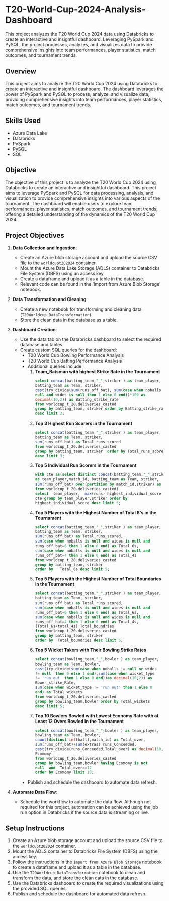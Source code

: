 # T20-World-Cup-2024-Analysis-Dashboard
This project analyzes the T20 World Cup 2024 data using Databricks to create an interactive and insightful dashboard. Leveraging PySpark and PySQL, the project processes, analyzes, and visualizes data to provide comprehensive insights into team performances, player statistics, match outcomes, and tournament trends.

## Overview

This project aims to analyze the T20 World Cup 2024 using Databricks to create an interactive and insightful dashboard. The dashboard leverages the power of PySpark and PySQL to process, analyze, and visualize data, providing comprehensive insights into team performances, player statistics, match outcomes, and tournament trends.

## Skills Used

- Azure Data Lake
- Databricks
- PySpark
- PySQL
- SQL

## Objective

The objective of this project is to analyze the T20 World Cup 2024 using Databricks to create an interactive and insightful dashboard. This project aims to leverage PySpark and PySQL for data processing, analysis, and visualization to provide comprehensive insights into various aspects of the tournament. The dashboard will enable users to explore team performances, player statistics, match outcomes, and tournament trends, offering a detailed understanding of the dynamics of the T20 World Cup 2024.

## Project Objectives

1. **Data Collection and Ingestion**:
    - Create an Azure blob storage account and upload the source CSV file to the `worldcupt202024` container.
    - Mount the Azure Data Lake Storage (ADLS) container to Databricks File System (DBFS) using an access key.
    - Create a dataframe and upload it as a table in the database.
    - Relevant code can be found in the ‘Import from Azure Blob Storage’ notebook.

2. **Data Transformation and Cleaning**:
    - Create a new notebook for transforming and cleaning data (`T20Worldcup_DataTransformation`).
    - Store the clean data in the database as a table.

3. **Dashboard Creation**:
    - Use the data tab on the Databricks dashboard to select the required database and tables.
    - Create custom SQL queries for the dashboard:
        - T20 World Cup Bowling Performance Analysis
        - T20 World Cup Batting Performance Analysis
        - Additional queries include:
            1. **Team_Batsman with highest Strike Rate in the Tournament**
                ```sql
                select concat(batting_team,"_",striker ) as team_player, 
                batting_team as Team, striker,  
                cast(try_divide(sum(runs_off_bat), sum(case when noballs is 
                null and wides is null then 1 else 0 end))*100 as 
                decimal(10,2)) as Batting_strike_rate 
                from worldcup_t_20.deliveries_casted 
                group by batting_team, striker order by Batting_strike_rate 
                desc limit 3;
                ```
            2. **Top 3 Highest Run Scorers in the Tournament**
                ```sql
                select concat(batting_team,"_",striker ) as team_player, 
                batting_team as Team, striker,  
                sum(runs_off_bat) as Total_runs_scored  
                from worldcup_t_20.deliveries_casted 
                group by batting_team, striker  order by Total_runs_scored 
                desc limit 3;
                ```
            3. **Top 5 Individual Run Scorers in the Tournament**
                ```sql
                with cte as(select distinct concat(batting_team,"_",striker ) 
                as team_player,match_id, batting_team as Team, striker,  
                sum(runs_off_bat) over(partition by match_id,striker) as runs 
                from worldcup_t_20.deliveries_casted)  
                select  team_player,  max(runs) highest_individual_score from 
                cte group by team_player,striker order by 
                highest_individual_score desc limit 5;
                ```
            4. **Top 5 Players with the Highest Number of Total 6's in the Tournament**
                ```sql
                select concat(batting_team,"_",striker ) as team_player, 
                batting_team as Team, striker,  
                sum(runs_off_bat) as Total_runs_scored, 
                sum(case when noballs is null and wides is null and 
                runs_off_bat=6 then 1 else 0 end) as Total_6s, 
                sum(case when noballs is null and wides is null and 
                runs_off_bat=4 then 1 else 0 end) as Total_4s 
                from worldcup_t_20.deliveries_casted 
                group by batting_team, striker 
                order by   Total_6s desc limit 5;
                ```
            5. **Top 5 Players with the Highest Number of Total Boundaries in the Tournament**
                ```sql
                select concat(batting_team,"_",striker ) as team_player, 
                batting_team as Team, striker,  
                sum(runs_off_bat) as Total_runs_scored, 
                sum(case when noballs is null and wides is null and 
                runs_off_bat=6 then 1 else 0 end) as Total_6s, 
                sum(case when noballs is null and wides is null and 
                runs_off_bat=4 then 1 else 0 end) as Total_4s, 
                (Total_6s+total_4s) Total_boundries 
                from worldcup_t_20.deliveries_casted 
                group by batting_team, striker 
                order by  Total_boundries desc limit 5;
                ```
            6. **Top 5 Wicket Takers with Their Bowling Strike Rates**
                ```sql
                select concat(bowling_team,"_",bowler ) as team_player, 
                bowling_team as Team, bowler,  
                cast(try_divide(sum(case when noballs != null or wides 
                != null  then 0 else 1 end),sum(case when wicket_type 
                != 'run out' then 1 else 0 end))as decimal(10,2)) as 
                Bower_strike_Rate, 
                sum(case when wicket_type != 'run out' then 1 else 0 
                end) as Total_wickets 
                from worldcup_t_20.deliveries_casted  
                group by bowling_team,bowler order by Total_wickets 
                desc limit 5;
                ```
            7. **Top 10 Bowlers Bowled with Lowest Economy Rate with at Least 12 Overs Bowled in the Tournament**
                ```sql
                select concat(bowling_team,"_",bowler ) as team_player, 
                bowling_team as Team, bowler,  
                count(distinct int(ball),match_id) as Total_over, 
                sum(runs_off_bat)+sum(extras) runs_Conceeded, 
                cast(try_divide(runs_Conceeded,Total_over) as decimal(10,2)) as 
                Ecomomy 
                from worldcup_t_20.deliveries_casted  
                group by bowling_team,bowler having Ecomomy is not 
                null  and  Total_over>=12 
                order by Ecomomy limit 10;
                ```
        - Publish and schedule the dashboard to automate data refresh.

4. **Automate Data Flow**:
    - Schedule the workflow to automate the data flow. Although not required for this project, automation can be achieved using the job run option in Databricks if the source data is streaming or live.


## Setup Instructions

1. Create an Azure blob storage account and upload the source CSV file to the `worldcupt202024` container.
2. Mount the ADLS container to Databricks File System (DBFS) using the access key.
3. Follow the instructions in the `Import from Azure Blob Storage` notebook to create a dataframe and upload it as a table in the database.
4. Use the `T20Worldcup_DataTransformation` notebook to clean and transform the data, and store the clean data in the database.
5. Use the Databricks dashboard to create the required visualizations using the provided SQL queries.
6. Publish and schedule the dashboard for automated data refresh.
